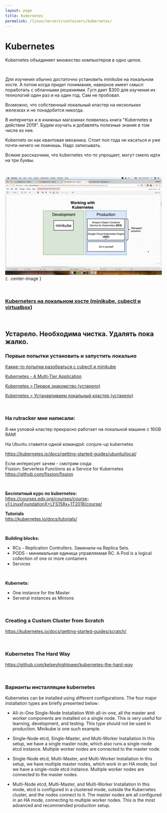 ```yaml
---
layout: page
title: Kubernetes
permalink: /linux/servers/containers/kubernetes/
---
```


# Kubernetes

Kubernetes объединяет множество компьютеров в одно целое.

<br/>

Для изучения обычно достаточно установить minikube на локальном хосте. А потом когда придет понимание, наверное имеет смысл поработать с облачными решениями. Гугл дает \$300 для изучения их технологий один раз и на один год. Сам не пробовал.

Возможно, что собственный локальный кластер на нескольких железках и не понадобится никогда.

В интернетах и в книжных магазинах появилась книга "Kubernetes в действии 2019". Будем изучать и добавлять полезные знания в том числе из нее.

Kubernets он как квантовая механика. Стоит пол года не касаться и уже почти ничего не помнишь. Надо записывать.

Всякие рассказчики, что kubernetes что-то упрощает, могут смело идти на три буквы.

<br/>

![working with kubernetes](/img/linux/servers/containers/kubernetes/working-with-kubernetes.png "working with kubernetes"){: .center-image }

<br/>

### [Kuberneters на локальном хосте (minikube, cubectl и virtualbox)](/linux/servers/containers/kubernetes/minikube/)

<br/>

## Устарело. Необходима чистка. Удалять пока жалко.

### Первые попытки установить и запустить локально

[Какие-то попытки разобраться с cubectl и minikube](/linux/servers/containers/kubernetes/cubect-minikube/)

[Kubernetes - A Multi-Tier Application](/linux/servers/containers/kubernetes/multi-tier-application/)

[Kubernetes > Первое знакомство (устарело)](/linux/servers/containers/kubernetes/first-look/)

[Kubernetes > Устанавливаем локальный кластер (устарело)](/linux/servers/containers/kubernetes/local-cluster/)

<br/>

### На rutracker мне написали:

8-ми узловой кластер прекрасно работает на локальной машине с 16GB RAM!

На Ubuntu ставится одной командой:
conjure-up kubernetes

https://kubernetes.io/docs/getting-started-guides/ubuntu/local/

Если интересует зачем - смотрим сюда:  
Fission: Serverless Functions as a Service for Kubernetes  
https://github.com/fission/fission

<br/>

**Бесплатный курс по kubernetes:**  
https://courses.edx.org/courses/course-v1:LinuxFoundationX+LFS158x+1T2018/course/

**Tutorials**  
http://kubernetes.io/docs/tutorials/

<br/>

**Building blocks:**

-   RCs - Replication Controllers. Заменили на Replica Sets.
-   PODS - минимальная единица управляемая RC. A Pod is a logical collection of one or more containers
-   Services

<br/>

**Kubernets:**

-   One instance for the Master
-   Serveral instances as Minions

<br/>

### Creating a Custom Cluster from Scratch

https://kubernetes.io/docs/getting-started-guides/scratch/

<br/>

### Kubernetes The Hard Way

https://github.com/kelseyhightower/kubernetes-the-hard-way

<br/>

### Варианты инсталляции kubernetes

Kubernetes can be installed using different configurations. The four major installation types are briefly presented below:

-   All-in-One Single-Node Installation
    With all-in-one, all the master and worker components are installed on a single node. This is very useful for learning, development, and testing. This type should not be used in production. Minikube is one such example.

-   Single-Node etcd, Single-Master, and Multi-Worker Installation
    In this setup, we have a single master node, which also runs a single-node etcd instance. Multiple worker nodes are connected to the master node.

-   Single-Node etcd, Multi-Master, and Multi-Worker Installation
    In this setup, we have multiple master nodes, which work in an HA mode, but we have a single-node etcd instance. Multiple worker nodes are connected to the master nodes.

-   Multi-Node etcd, Multi-Master, and Multi-Worker Installation
    In this mode, etcd is configured in a clustered mode, outside the Kubernetes cluster, and the nodes connect to it. The master nodes are all configured in an HA mode, connecting to multiple worker nodes. This is the most advanced and recommended production setup.
